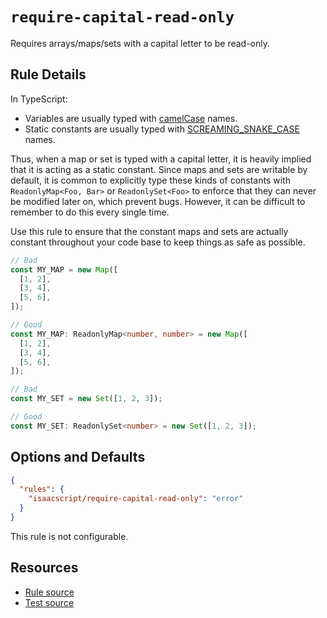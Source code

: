 # `require-capital-read-only`

Requires arrays/maps/sets with a capital letter to be read-only.

## Rule Details

In TypeScript:

- Variables are usually typed with [camelCase](https://en.wikipedia.org/wiki/Camel_case) names.
- Static constants are usually typed with [SCREAMING_SNAKE_CASE](https://en.wikipedia.org/wiki/Snake_case) names.

Thus, when a map or set is typed with a capital letter, it is heavily implied that it is acting as a static constant. Since maps and sets are writable by default, it is common to explicitly type these kinds of constants with `ReadonlyMap<Foo, Bar>` or `ReadonlySet<Foo>` to enforce that they can never be modified later on, which prevent bugs. However, it can be difficult to remember to do this every single time.

Use this rule to ensure that the constant maps and sets are actually constant throughout your code base to keep things as safe as possible.

```ts
// Bad
const MY_MAP = new Map([
  [1, 2],
  [3, 4],
  [5, 6],
]);

// Good
const MY_MAP: ReadonlyMap<number, number> = new Map([
  [1, 2],
  [3, 4],
  [5, 6],
]);

// Bad
const MY_SET = new Set([1, 2, 3]);

// Good
const MY_SET: ReadonlySet<number> = new Set([1, 2, 3]);
```

## Options and Defaults

```json
{
  "rules": {
    "isaacscript/require-capital-read-only": "error"
  }
}
```

This rule is not configurable.

## Resources

- [Rule source](../../src/rules/require-capital-read-only.ts)
- [Test source](../../tests/rules/require-capital-read-only.test.ts)
